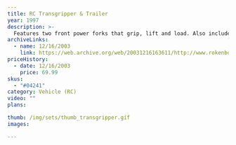 ```yaml
---
title: RC Transgripper & Trailer
year: 1997
description: >-
  Features two front power forks that grip, lift and load. Also included is a Cargo Trailer with two side rails for transporting cargo and hidden ramps that pull out for vehicle transportation. Requires Start Set and three AA batteries.
archiveLinks:
  - name: 12/16/2003
    link: https://web.archive.org/web/20031216163611/http://www.rokenbok.com/catalog/pd_rcv_transgripper.html
priceHistory:
  - date: 12/16/2003
    price: 69.99
skus:
  - "#04241"
category: Vehicle (RC)
video: ""
plans:

thumb: /img/sets/thumb_transgripper.gif
images:

---
```

